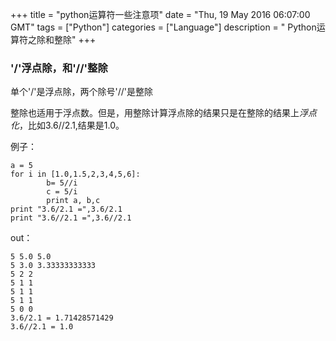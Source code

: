 +++ 
title = "python运算符一些注意项" 
date = "Thu, 19 May 2016 06:07:00 GMT" 
tags = ["Python"] 
categories = ["Language"]
description = " Python运算符之除和整除" 
+++ 



###  '/'浮点除，和'//'整除

单个'/'是浮点除，两个除号'//'是整除

整除也适用于浮点数。但是，用整除计算浮点除的结果只是在整除的结果上*浮点化*，比如3.6//2.1,结果是1.0。

例子：

```
a = 5
for i in [1.0,1.5,2,3,4,5,6]:
        b= 5//i
        c = 5/i
        print a, b,c
print "3.6/2.1 =",3.6/2.1
print "3.6//2.1 =",3.6//2.1
```

out：

```
5 5.0 5.0
5 3.0 3.33333333333
5 2 2
5 1 1
5 1 1
5 1 1
5 0 0
3.6/2.1 = 1.71428571429
3.6//2.1 = 1.0
```


